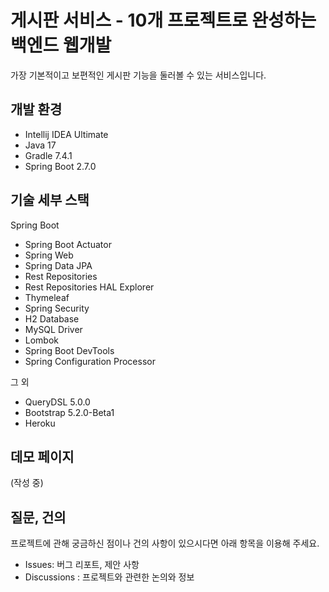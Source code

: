 # 게시판 서비스 - 10개 프로젝트로 완성하는 백엔드 웹개발 

가장 기본적이고 보편적인 게시판 기능을 둘러볼 수 있는 서비스입니다. 

## 개발 환경

* Intellij IDEA Ultimate
* Java 17
* Gradle 7.4.1
* Spring Boot 2.7.0

## 기술 세부 스택 

Spring Boot

* Spring Boot Actuator
* Spring Web
* Spring Data JPA
* Rest Repositories
* Rest Repositories HAL Explorer
* Thymeleaf
* Spring Security
* H2 Database
* MySQL Driver
* Lombok
* Spring Boot DevTools
* Spring Configuration Processor

그 외 

* QueryDSL 5.0.0
* Bootstrap 5.2.0-Beta1
* Heroku

## 데모 페이지 

(작성 중)

## 질문, 건의 

프로젝트에 관해 궁금하신 점이나 건의 사항이 있으시다면 아래 항목을 이용해 주세요.

* Issues: 버그 리포트, 제안 사항
* Discussions : 프로젝트와 관련한 논의와 정보 
